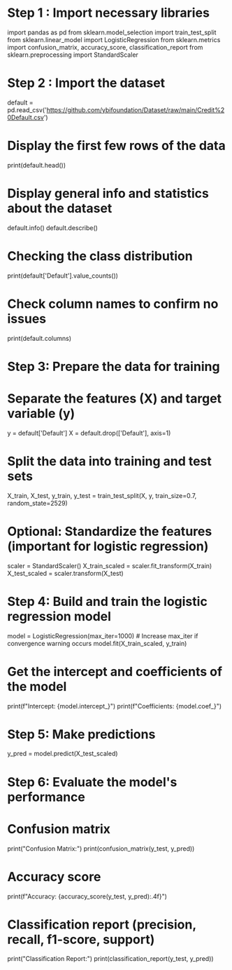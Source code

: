 # Step 1 : Import necessary libraries
import pandas as pd
from sklearn.model_selection import train_test_split
from sklearn.linear_model import LogisticRegression
from sklearn.metrics import confusion_matrix, accuracy_score, classification_report
from sklearn.preprocessing import StandardScaler

# Step 2 : Import the dataset
default = pd.read_csv('https://github.com/ybifoundation/Dataset/raw/main/Credit%20Default.csv')

# Display the first few rows of the data
print(default.head())

# Display general info and statistics about the dataset
default.info()
default.describe()

# Checking the class distribution
print(default['Default'].value_counts())

# Check column names to confirm no issues
print(default.columns)

# Step 3: Prepare the data for training
# Separate the features (X) and target variable (y)
y = default['Default']
X = default.drop(['Default'], axis=1)

# Split the data into training and test sets
X_train, X_test, y_train, y_test = train_test_split(X, y, train_size=0.7, random_state=2529)

# Optional: Standardize the features (important for logistic regression)
scaler = StandardScaler()
X_train_scaled = scaler.fit_transform(X_train)
X_test_scaled = scaler.transform(X_test)

# Step 4: Build and train the logistic regression model
model = LogisticRegression(max_iter=1000)  # Increase max_iter if convergence warning occurs
model.fit(X_train_scaled, y_train)

# Get the intercept and coefficients of the model
print(f"Intercept: {model.intercept_}")
print(f"Coefficients: {model.coef_}")

# Step 5: Make predictions
y_pred = model.predict(X_test_scaled)

# Step 6: Evaluate the model's performance
# Confusion matrix
print("Confusion Matrix:")
print(confusion_matrix(y_test, y_pred))

# Accuracy score
print(f"Accuracy: {accuracy_score(y_test, y_pred):.4f}")

# Classification report (precision, recall, f1-score, support)
print("Classification Report:")
print(classification_report(y_test, y_pred))

